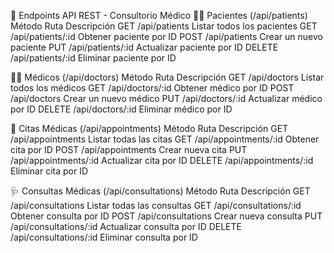 📡 Endpoints API REST - Consultorio Médico
🧑‍⚕️ Pacientes (/api/patients)
Método	Ruta	Descripción
GET	/api/patients	Listar todos los pacientes
GET	/api/patients/:id	Obtener paciente por ID
POST	/api/patients	Crear un nuevo paciente
PUT	/api/patients/:id	Actualizar paciente por ID
DELETE	/api/patients/:id	Eliminar paciente por ID

👨‍⚕️ Médicos (/api/doctors)
Método	Ruta	Descripción
GET	/api/doctors	Listar todos los médicos
GET	/api/doctors/:id	Obtener médico por ID
POST	/api/doctors	Crear un nuevo médico
PUT	/api/doctors/:id	Actualizar médico por ID
DELETE	/api/doctors/:id	Eliminar médico por ID

📅 Citas Médicas (/api/appointments)
Método	Ruta	Descripción
GET	/api/appointments	Listar todas las citas
GET	/api/appointments/:id	Obtener cita por ID
POST	/api/appointments	Crear nueva cita
PUT	/api/appointments/:id	Actualizar cita por ID
DELETE	/api/appointments/:id	Eliminar cita por ID

🩺 Consultas Médicas (/api/consultations)
Método	Ruta	Descripción
GET	/api/consultations	Listar todas las consultas
GET	/api/consultations/:id	Obtener consulta por ID
POST	/api/consultations	Crear nueva consulta
PUT	/api/consultations/:id	Actualizar consulta por ID
DELETE	/api/consultations/:id	Eliminar consulta por ID


